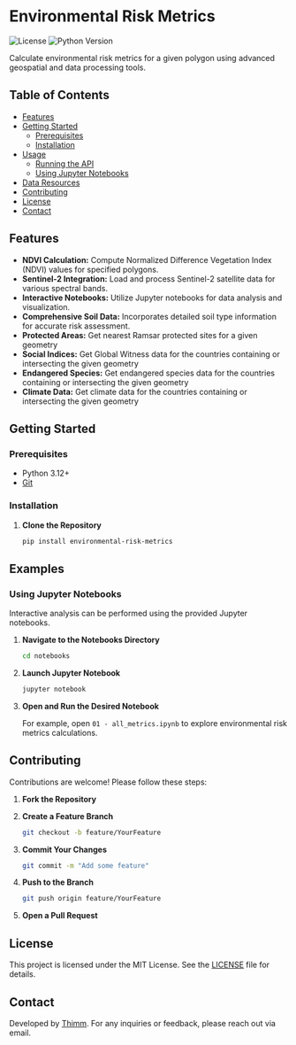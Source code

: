 # Environmental Risk Metrics

![License](https://img.shields.io/badge/license-MIT-blue.svg)
![Python Version](https://img.shields.io/badge/Python-3.12%2B-blue.svg)

Calculate environmental risk metrics for a given polygon using advanced geospatial and data processing tools.

## Table of Contents

- [Features](#features)
- [Getting Started](#getting-started)
  - [Prerequisites](#prerequisites)
  - [Installation](#installation)
- [Usage](#usage)
  - [Running the API](#running-the-api)
  - [Using Jupyter Notebooks](#using-jupyter-notebooks)
- [Data Resources](#data-resources)
- [Contributing](#contributing)
- [License](#license)
- [Contact](#contact)

## Features

- **NDVI Calculation:** Compute Normalized Difference Vegetation Index (NDVI) values for specified polygons.
- **Sentinel-2 Integration:** Load and process Sentinel-2 satellite data for various spectral bands.
- **Interactive Notebooks:** Utilize Jupyter notebooks for data analysis and visualization.
- **Comprehensive Soil Data:** Incorporates detailed soil type information for accurate risk assessment.
- **Protected Areas:** Get nearest Ramsar protected sites for a given geometry
- **Social Indices:** Get Global Witness data for the countries containing or intersecting the given geometry
- **Endangered Species:** Get endangered species data for the countries containing or intersecting the given geometry
- **Climate Data:** Get climate data for the countries containing or intersecting the given geometry

## Getting Started

### Prerequisites

- Python 3.12+
- [Git](https://git-scm.com/)

### Installation

1. **Clone the Repository**

   ```bash
   pip install environmental-risk-metrics
   ```

## Examples

### Using Jupyter Notebooks

Interactive analysis can be performed using the provided Jupyter notebooks.

1. **Navigate to the Notebooks Directory**

   ```bash
   cd notebooks
   ```

2. **Launch Jupyter Notebook**

   ```bash
   jupyter notebook
   ```

3. **Open and Run the Desired Notebook**

   For example, open `01 - all_metrics.ipynb` to explore environmental risk metrics calculations.

## Contributing

Contributions are welcome! Please follow these steps:

1. **Fork the Repository**

2. **Create a Feature Branch**

   ```bash
   git checkout -b feature/YourFeature
   ```

3. **Commit Your Changes**

   ```bash
   git commit -m "Add some feature"
   ```

4. **Push to the Branch**

   ```bash
   git push origin feature/YourFeature
   ```

5. **Open a Pull Request**

## License

This project is licensed under the MIT License. See the [LICENSE](LICENSE) file for details.

## Contact

Developed by [Thimm](mailto:thimm@regenrate.com). For any inquiries or feedback, please reach out via email.